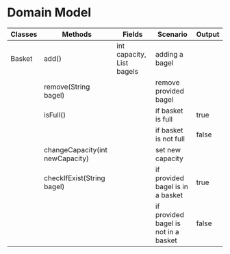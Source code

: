 # Domain Model

| Classes | Methods                         | Fields                            | Scenario                             | Output |
|---------|---------------------------------|-----------------------------------|--------------------------------------|--------|
| Basket  | add()                           | int capacity, List<String> bagels | adding a bagel                       |        |
|         | remove(String bagel)            |                                   | remove provided bagel                |        |
|         | isFull()                        |                                   | if basket is full                    | true   |
|         |                                 |                                   | if basket is not full                | false  |
|         | changeCapacity(int newCapacity) |                                   | set new capacity                     |        |
|         | checkIfExist(String bagel)      |                                   | if provided bagel is in a basket     | true   |
|         |                                 |                                   | if provided bagel is not in a basket | false  |
